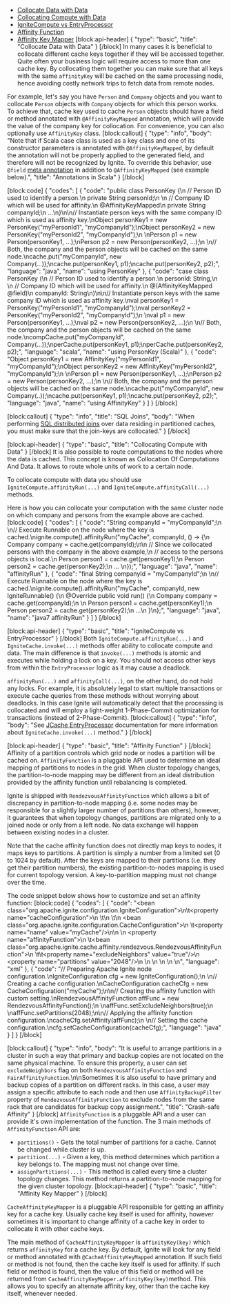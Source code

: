 * [Collocate Data with Data](#collocate-data-with-data)
* [Collocating Compute with Data](#collocating-compute-with-data)
* [IgniteCompute vs EntryProcessor](#ignitecompute-vs-entryprocessor)
* [Affinity Function](#affinity-function)
* [Affinity Key Mapper](#affinity-key-mapper)
[block:api-header]
{
  "type": "basic",
  "title": "Collocate Data with Data"
}
[/block]
In many cases it is beneficial to collocate different cache keys together if they will be accessed together. Quite often your business logic will require access to more than one cache key. By collocating them together you can make sure that all keys with the same `affinityKey` will be cached on the same processing node, hence avoiding costly network trips to fetch data from remote nodes.

For example, let's say you have `Person` and `Company` objects and you want to collocate `Person` objects with `Company` objects for which this person works. To achieve that, cache key used to cache `Person` objects should have a field or method annotated with `@AffinityKeyMapped` annotation, which will provide the value of the company key for collocation. For convenience, you can also optionally use `AffinityKey` class.
[block:callout]
{
  "type": "info",
  "body": "Note that if Scala case class is used as a key class and one of its constructor parameters is annotated with `@AffinityKeyMapped`, by default the annotation will not be properly applied to the generated field, and therefore will not be recognized by Ignite. To override this behavior, use `@field` [meta annotation](http://www.scala-lang.org/api/current/#scala.annotation.meta.package) in addition to `@AffinityKeyMapped` (see example below).",
  "title": "Annotations in Scala"
}
[/block]

[block:code]
{
  "codes": [
    {
      "code": "public class PersonKey {\n    // Person ID used to identify a person.\n    private String personId;\n \n    // Company ID which will be used for affinity.\n    @AffinityKeyMapped\n    private String companyId;\n    ...\n}\n\n// Instantiate person keys with the same company ID which is used as affinity key.\nObject personKey1 = new PersonKey(\"myPersonId1\", \"myCompanyId\");\nObject personKey2 = new PersonKey(\"myPersonId2\", \"myCompanyId\");\n \nPerson p1 = new Person(personKey1, ...);\nPerson p2 = new Person(personKey2, ...);\n \n// Both, the company and the person objects will be cached on the same node.\ncache.put(\"myCompanyId\", new Company(...));\ncache.put(personKey1, p1);\ncache.put(personKey2, p2);",
      "language": "java",
      "name": "using PersonKey"
    },
    {
      "code": "case class PersonKey (\n    // Person ID used to identify a person.\n    personId: String,\n \n    // Company ID which will be used for affinity.\n    @(AffinityKeyMapped @field)\n    companyId: String\n)\n\n// Instantiate person keys with the same company ID which is used as affinity key.\nval personKey1 = PersonKey(\"myPersonId1\", \"myCompanyId\");\nval personKey2 = PersonKey(\"myPersonId2\", \"myCompanyId\");\n \nval p1 = new Person(personKey1, ...);\nval p2 = new Person(personKey2, ...);\n \n// Both, the company and the person objects will be cached on the same node.\ncompCache.put(\"myCompanyId\", Company(...));\nperCache.put(personKey1, p1);\nperCache.put(personKey2, p2);",
      "language": "scala",
      "name": "using PersonKey (Scala)"
    },
    {
      "code": "Object personKey1 = new AffinityKey(\"myPersonId1\", \"myCompanyId\");\nObject personKey2 = new AffinityKey(\"myPersonId2\", \"myCompanyId\");\n \nPerson p1 = new Person(personKey1, ...);\nPerson p2 = new Person(personKey2, ...);\n \n// Both, the company and the person objects will be cached on the same node.\ncache.put(\"myCompanyId\", new Company(..));\ncache.put(personKey1, p1);\ncache.put(personKey2, p2);",
      "language": "java",
      "name": "using AffinityKey"
    }
  ]
}
[/block]

[block:callout]
{
  "type": "info",
  "title": "SQL Joins",
  "body": "When performing [SQL distributed joins](/docs/cache-queries#sql-queries) over data residing in partitioned caches, you must make sure that the join-keys are collocated."
}
[/block]

[block:api-header]
{
  "type": "basic",
  "title": "Collocating Compute with Data"
}
[/block]
It is also possible to route computations to the nodes where the data is cached. This concept is known as Collocation Of Computations And Data. It allows to route whole units of work to a certain node. 

To collocate compute with data you should use `IgniteCompute.affinityRun(...)` and `IgniteCompute.affinityCall(...)` methods.

Here is how you can collocate your computation with the same cluster node on which company and persons from the example above are cached.
[block:code]
{
  "codes": [
    {
      "code": "String companyId = \"myCompanyId\";\n \n// Execute Runnable on the node where the key is cached.\nignite.compute().affinityRun(\"myCache\", companyId, () -> {\n  Company company = cache.get(companyId);\n\n  // Since we collocated persons with the company in the above example,\n  // access to the persons objects is local.\n  Person person1 = cache.get(personKey1);\n  Person person2 = cache.get(personKey2);\n  ...  \n});",
      "language": "java",
      "name": "affinityRun"
    },
    {
      "code": "final String companyId = \"myCompanyId\";\n \n// Execute Runnable on the node where the key is cached.\nignite.compute().affinityRun(\"myCache\", companyId, new IgniteRunnable() {\n  @Override public void run() {\n    Company company = cache.get(companyId);\n    \n    Person person1 = cache.get(personKey1);\n    Person person2 = cache.get(personKey2);\n    ...\n  }\n};",
      "language": "java",
      "name": "java7 affinityRun"
    }
  ]
}
[/block]

[block:api-header]
{
  "type": "basic",
  "title": "IgniteCompute vs EntryProcessor"
}
[/block]
Both `IgniteCompute.affinityRun(...)` and `IgniteCache.invoke(...)` methods offer ability to collocate compute and data. The main difference is that `invoke(...)` methods is atomic and executes while holding a lock on a key. You should not access other keys from within the `EntryProcessor` logic as it may cause a deadlock. 

 `affinityRun(...)` and `affinityCall(...)`, on the other hand, do not hold any locks. For example, it is absolutely legal to start multiple transactions or execute cache queries from these methods without worrying about deadlocks. In this case Ignite will automatically detect that the processing is collocated and will employ a light-weight 1-Phase-Commit optimization for transactions (instead of 2-Phase-Commit).
[block:callout]
{
  "type": "info",
  "body": "See [JCache EntryProcessor](/docs/jcache#entryprocessor) documentation for more information about `IgniteCache.invoke(...)` method."
}
[/block]

[block:api-header]
{
  "type": "basic",
  "title": "Affinity Function"
}
[/block]
Affinity of a partition controls which grid node or nodes a partition will be cached on. `AffinityFunction` is a pluggable API used to determine an ideal mapping of partitions to nodes in the grid. When cluster topology changes, the partition-to-node mapping may be different from an ideal distribution provided by the affinity function until rebalancing is completed.

Ignite is shipped with `RendezvousAffinityFunction` which allows a bit of discrepancy in partition-to-node mapping (i.e. some nodes may be responsible for a slightly larger number of partitions than others), however, it guarantees that when topology changes, partitions are migrated only to a joined node or only from a left node. No data exchange will happen between existing nodes in a cluster.

Note that the cache affinity function does not directly map keys to nodes, it maps keys to partitions. A partition is simply a number from a limited set (0 to 1024 by default). After the keys are mapped to their partitions (i.e. they get their partition numbers), the existing partition-to-nodes mapping is used for current topology version. A key-to-partition mapping must not change over the time.

The code snippet below shows how to customize and set an affinity function:
[block:code]
{
  "codes": [
    {
      "code": "<bean class=\"org.apache.ignite.configuration.IgniteConfiguration\">\n\t<property name=\"cacheConfiguration\">\n  \t<list>\n    \t<!-- Creating a cache configuration. -->\n      <bean class=\"org.apache.ignite.configuration.CacheConfiguration\">\n      \t<property name=\"name\" value=\"myCache\"/>\n\n        <!-- Creating the affinity function with custom setting. -->\n        <property name=\"affinityFunction\">\n        \t<bean         class=\"org.apache.ignite.cache.affinity.rendezvous.RendezvousAffinityFunction\">\n        \t\t<property name=\"excludeNeighbors\" value=\"true\"/>\n            <property name=\"partitions\" value=\"2048\"/>\n          </bean>\n        </property>\n      </bean>\n    </list>\n  </property>\n</bean>",
      "language": "xml"
    },
    {
      "code": "// Preparing Apache Ignite node configuration.\nIgniteConfiguration cfg = new IgniteConfiguration();\n        \n// Creating a cache configuration.\nCacheConfiguration cacheCfg = new CacheConfiguration(\"myCache\");\n\n// Creating the affinity function with custom setting.\nRendezvousAffinityFunction affFunc = new RendezvousAffinityFunction();\n        \naffFunc.setExcludeNeighbors(true);\n        \naffFunc.setPartitions(2048);\n\n// Applying the affinity function configuration.\ncacheCfg.setAffinity(affFunc);\n        \n// Setting the cache configuration.\ncfg.setCacheConfiguration(cacheCfg);",
      "language": "java"
    }
  ]
}
[/block]

[block:callout]
{
  "type": "info",
  "body": "It is useful to arrange partitions in a cluster in such a way that primary and backup copies are not located on the same physical machine. To ensure this property, a user can set `excludeNeighbors` flag on both `RendezvousAffinityFunction` and `FairAffinityFunction`.\n\nSometimes it is also useful to have primary and backup copies of a partition on different racks. In this case, a user may assign a specific attribute to each node and then use `AffinityBackupFilter` property of `RendezvousAffinityFunction` to exclude nodes from the same rack that are candidates for backup copy assignment.",
  "title": "Crash-safe Affinity"
}
[/block]
`AffinityFunction` is a pluggable API and a user can provide it's own implementation of the function. The 3 main methods of `AffinityFunction` API are:
  *  `partitions()` - Gets the total number of partitions for a cache. Cannot be changed while cluster is up.
  *  `partition(...)` - Given a key, this method determines which partition a key belongs to. The mapping must not change over time.
  * `assignPartitions(...)` - This method is called every time a cluster topology changes. This method returns a partition-to-node mapping for the given cluster topology. 
[block:api-header]
{
  "type": "basic",
  "title": "Affinity Key Mapper"
}
[/block]

`CacheAffinityKeyMapper` is a pluggable API responsible for getting an affinity key for a cache key. Usually cache key itself is used for affinity, however sometimes it is important to change affinity of a cache key in order to collocate it with other cache keys.

The main method of `CacheAffinityKeyMapper` is `affinityKey(key)` which returns `affinityKey` for a cache key. By default, Ignite will look for any field or method annotated with `@CacheAffinityKeyMapped` annotation. If such field or method is not found, then the cache key itself is used for affinity. If such field or method is found, then the value of this field or method will be returned from `CacheAffinityKeyMapper.affinityKey(key)`method. This allows you to specify an alternate affinity key, other than the cache key itself, whenever needed.